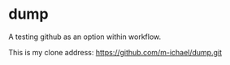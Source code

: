 # dump
A testing github as an option within workflow.

This is my clone address: https://github.com/m-ichael/dump.git
